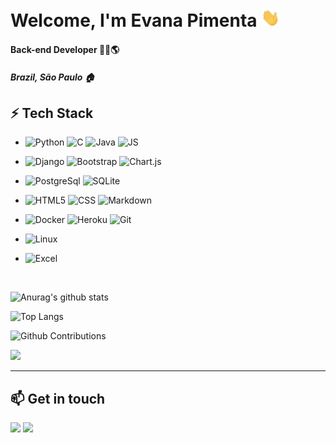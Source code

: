 # Welcome, I'm Evana Pimenta <img src="https://raw.githubusercontent.com/ABSphreak/ABSphreak/master/gifs/Hi.gif" width="30px">

#### Back-end Developer  👨🏻🌎
##### Brazil, São Paulo 🏠


## ⚡ Tech Stack
* ![Python](https://img.shields.io/badge/Python-3776AB?style=1for-the-badge&logo=python&logoColor=white) ![C](https://img.shields.io/badge/c-%2300599C.svg?style=1for-the-badge&logo=c&logoColor=white) ![Java](https://img.shields.io/badge/java-%23ED8B00.svg?style=1for-the-badge&logo=openjdk&logoColor=white) ![JS](https://img.shields.io/badge/JavaScript-F7DF1E?style=1for-the-badge&logo=javascript&logoColor=black)
* ![Django](https://img.shields.io/badge/Django-092E20?style=1for-the-badge&logo=django&logoColor=white) ![Bootstrap](https://img.shields.io/badge/bootstrap-%238511FA.svg?style=1for-the-badge&logo=bootstrap&logoColor=white) ![Chart.js](https://img.shields.io/badge/chart.js-F5788D.svg?style=1for-the-badge&logo=chart.js&logoColor=white)
* ![PostgreSql](https://img.shields.io/badge/-PostgreSql-336791?&logo=postgresql&logoColor=FFFFFF) ![SQLite](https://img.shields.io/badge/-SQLite-4479A1?&logo=sqlite&logoColor=FFFFFF)

* ![HTML5](https://img.shields.io/badge/HTML5-E34F26?style=1for-the-badge&logo=html5&logoColor=white) ![CSS](https://img.shields.io/badge/CSS3-1572B6?style=1for-the-badge&logo=css3&logoColor=white) ![Markdown](https://img.shields.io/badge/markdown-%23000000.svg?style=1for-the-badge&logo=markdown&logoColor=white)
* ![Docker](https://img.shields.io/badge/Docker-2CA5E0?style=1for-the-badge&logo=docker&logoColor=white) ![Heroku](https://img.shields.io/badge/Heroku-430098?style=1for-the-badge&logo=heroku&logoColor=white) ![Git](https://img.shields.io/badge/Git-F05032?style=1for-the-badge&logo=git&logoColor=white)
* ![Linux](https://img.shields.io/badge/Linux-FCC624?style=1for-the-badge&logo=linux&logoColor=black)
* ![Excel](https://img.shields.io/badge/Microsoft_Excel-217346?style=1for-the-badge&logo=microsoft-excel&logoColor=white) 
<br/>

![Anurag's github stats](https://github-readme-stats.vercel.app/api?username=evanapimenta&show_icons=true&count_private=true&theme=dracula)

![Top Langs](https://github-readme-stats.vercel.app/api/top-langs/?username=evanapimenta&layout=compact&theme=dracula)

![Github Contributions](https://github-readme-streak-stats.herokuapp.com/?user=evanapimenta&hide_border=true&theme=dark)

![](http://estruyf-github.azurewebsites.net/api/VisitorHit?user=evanapimenta&repo=eajose&countColorcountColor)

<hr />

## 📫 Get in touch
<p id="socialIcons">
    <a href="https://www.linkedin.com/in/evana-pimenta-04bbb711b/" alt="LinkedIn">
        <img src="https://img.shields.io/badge/-LinkedIn-blue?style=flat-square&logo=linkedin" /></a>
<a href="mailto:evana.pimenta@hotmail.com" alt="Outlook">
        <img src="https://img.shields.io/badge/Microsoft_Outlook-0078D4?style=flat-square&logo=microsoft-outlook&logoColor=white&link=mailto:evana.pimenta@hotmail.com"></a>
</p>

[linkedin]:www.linkedin.com/in/evana-pimenta-04bbb711b/
[mail]:(mailto:evana.pimenta@hotmail.com)
